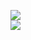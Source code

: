 [![](https://img.shields.io/badge/Made%20With-Github%20Spray-lightgrey.svg?style=for-the-badge&logo=github)](https://github.com/Annihil/github-spray#3136)  
[![](https://i.imgur.com/2DrTn0Z.gif)](https://github.com/Annihil/github-spray)